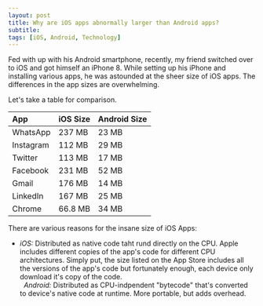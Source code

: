 ```yaml
---
layout: post
title: Why are iOS apps abnormally larger than Android apps?
subtitle: 
tags: [iOS, Android, Technology]
---
```

Fed with up with his Android smartphone, recently, my friend switched over to iOS and got himself an iPhone 8. While setting up his iPhone and installing various apps, he was astounded at the sheer size of iOS apps. The differences in the app sizes are overwhelming.

Let's take a table for comparison.

| App | iOS Size | Android Size |
| :------ |:--- | :--- |
| WhatsApp | 237 MB | 23 MB |
| Instagram | 112 MB | 29 MB |
| Twitter | 113 MB | 17 MB |
| Facebook | 231 MB | 52 MB |
| Gmail | 176 MB | 14 MB |
| LinkedIn | 167 MB | 25 MB |
| Chrome | 66.8 MB | 34 MB |

There are various reasons for the insane size of iOS Apps:

- *iOS:* Distributed as native code taht rund directly on the CPU. Apple includes different copies of the app's code for different CPU architectures. Simply put, the size listed on the App Store includes all the versions of the app's code but fortunately enough, each device only download it's copy of the code.<br>
&nbsp;&nbsp;*Android:* Distributed as CPU-indpendent "bytecode" that's converted to device's native code at runtime. More portable, but adds overhead.
